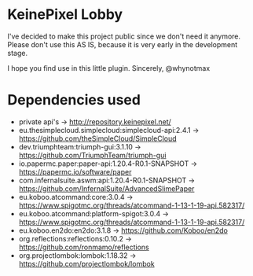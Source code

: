 # KeinePixel Lobby
I've decided to make this project public since we don't need
it anymore. Please don't use this AS IS, because it is very
early in the development stage.

I hope you find use in this little plugin. Sincerely, @whynotmax

# Dependencies used

- private api's -> http://repository.keinepixel.net/
- eu.thesimplecloud.simplecloud:simplecloud-api:2.4.1 -> https://github.com/theSimpleCloud/SimpleCloud
- dev.triumphteam:triumph-gui:3.1.10 -> https://github.com/TriumphTeam/triumph-gui
- io.papermc.paper:paper-api:1.20.4-R0.1-SNAPSHOT -> https://papermc.io/software/paper
- com.infernalsuite.aswm:api:1.20.4-R0.1-SNAPSHOT -> https://github.com/InfernalSuite/AdvancedSlimePaper
- eu.koboo.atcommand:core:3.0.4 -> https://www.spigotmc.org/threads/atcommand-1-13-1-19-api.582317/
- eu.koboo.atcommand:platform-spigot:3.0.4 -> https://www.spigotmc.org/threads/atcommand-1-13-1-19-api.582317/
- eu.koboo.en2do:en2do:3.1.8 -> https://github.com/Koboo/en2do
- org.reflections:reflections:0.10.2 -> https://github.com/ronmamo/reflections
- org.projectlombok:lombok:1.18.32 -> https://github.com/projectlombok/lombok
